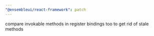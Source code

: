```yaml
---
"@ensembleui/react-framework": patch
---
```


compare invokable methods in register bindings too to get rid of stale methods
